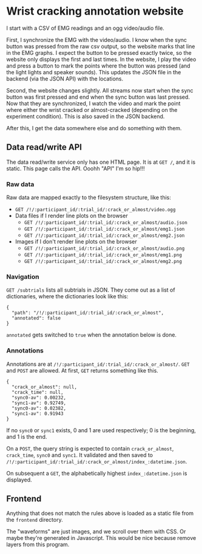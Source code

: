 Wrist cracking annotation website
====

I start with a CSV of EMG readings and an ogg video/audio file.

First, I synchronize the EMG with the video/audio. I know when the sync
button was pressed from the raw csv output, so the website marks that line
in the EMG graphs. I expect the button to be pressed exactly twice, so the
website only displays the first and last times. In the website, I play the
video and press a button to mark the points where the button was pressed
(and the light lights and speaker sounds). This updates the JSON file in the
backend (via the JSON API) with the locations.

Second, the website changes slightly. All streams now start when the sync
button was first pressed and end when the sync button was last pressed.
Now that they are synchronized, I watch the video and mark the point where
either the wrist cracked or almost-cracked (depending on the experiment
condition). This is also saved in the JSON backend.

After this, I get the data somewhere else and do something with them.

## Data read/write API
The data read/write service only has one HTML page. It is at `GET /`, and it is
static. This page calls the API. Ooohh "API" I'm so hip!!!

### Raw data
Raw data are mapped exactly to the filesystem structure, like this:

* `GET /!/:participant_id/:trial_id/:crack_or_almost/video.ogg`
* Data files if I render line plots on the browser
  * `GET /!/:participant_id/:trial_id/:crack_or_almost/audio.json`
  * `GET /!/:participant_id/:trial_id/:crack_or_almost/emg1.json`
  * `GET /!/:participant_id/:trial_id/:crack_or_almost/emg2.json`
* Images if I don't render line plots on the browser
  * `GET /!/:participant_id/:trial_id/:crack_or_almost/audio.png`
  * `GET /!/:participant_id/:trial_id/:crack_or_almost/emg1.png`
  * `GET /!/:participant_id/:trial_id/:crack_or_almost/emg2.png`

### Navigation
`GET /subtrials` lists all subtrials in JSON. They come out as a list of
dictionaries, where the dictionaries look like this:

    {
      "path": "/!/:participant_id/:trial_id/:crack_or_almost",
      "annotated": false
    }

`annotated` gets switched to `true` when the annotation below is done.

### Annotations
Annotations are at `/!/:participant_id/:trial_id/:crack_or_almost/`. `GET` and
`POST` are allowed. At first, `GET` returns something like this.

    {
      "crack_or_almost": null,
      "crack_time": null,
      "sync0-av": 0.00232,
      "sync1-av": 0.92749,
      "sync0-av": 0.02382,
      "sync1-av": 0.91943
    }

If no `sync0` or `sync1` exists, 0 and 1 are used respectively; 0 is the
beginning, and 1 is the end.

On a `POST`, the query string is expected to contain `crack_or_almost`,
`crack_time`, `sync0` and `sync1`. It validated and then saved to 
`/!/:participant_id/:trial_id/:crack_or_almost/index_:datetime.json`.

On subsequent a `GET`, the alphabetically highest `index_:datetime.json` is
displayed.

## Frontend
Anything that does not match the rules above is loaded as a static file from
the `frontend` directory.

The "waveforms" are just images, and we scroll over them with CSS. Or maybe
they're generated in Javascript. This would be nice because remove layers from
this program.


